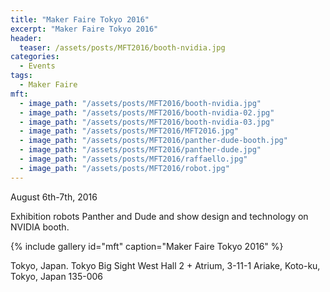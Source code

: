 ```yaml
---
title: "Maker Faire Tokyo 2016"
excerpt: "Maker Faire Tokyo 2016"
header:
  teaser: /assets/posts/MFT2016/booth-nvidia.jpg
categories:
  - Events
tags:
  - Maker Faire
mft:
  - image_path: "/assets/posts/MFT2016/booth-nvidia.jpg"
  - image_path: "/assets/posts/MFT2016/booth-nvidia-02.jpg"
  - image_path: "/assets/posts/MFT2016/booth-nvidia-03.jpg"
  - image_path: "/assets/posts/MFT2016/MFT2016.jpg"
  - image_path: "/assets/posts/MFT2016/panther-dude-booth.jpg"
  - image_path: "/assets/posts/MFT2016/panther-dude.jpg"
  - image_path: "/assets/posts/MFT2016/raffaello.jpg"
  - image_path: "/assets/posts/MFT2016/robot.jpg"
---
```


August 6th-7th, 2016

Exhibition robots Panther and Dude and show design and technology on NVIDIA booth.

{% include gallery id="mft" caption="Maker Faire Tokyo 2016" %}

Tokyo, Japan. Tokyo Big Sight West Hall 2 + Atrium, 3-11-1 Ariake, Koto-ku, Tokyo, Japan 135-006
